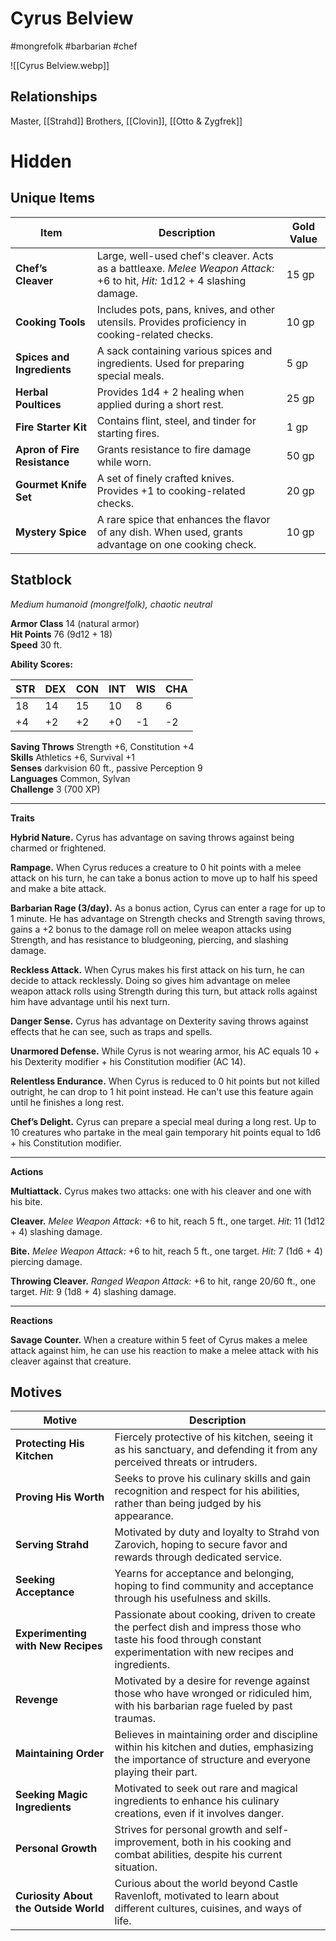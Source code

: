 # Cyrus Belview
#mongrefolk #barbarian #chef

![[Cyrus Belview.webp]]
## Relationships
Master, [[Strahd]]
Brothers, [[Clovin]], [[Otto & Zygfrek]]

# Hidden

## Unique Items

|Item|Description|Gold Value|
|---|---|---|
|**Chef’s Cleaver**|Large, well-used chef's cleaver. Acts as a battleaxe. _Melee Weapon Attack:_ +6 to hit, _Hit:_ 1d12 + 4 slashing damage.|15 gp|
|**Cooking Tools**|Includes pots, pans, knives, and other utensils. Provides proficiency in cooking-related checks.|10 gp|
|**Spices and Ingredients**|A sack containing various spices and ingredients. Used for preparing special meals.|5 gp|
|**Herbal Poultices**|Provides 1d4 + 2 healing when applied during a short rest.|25 gp|
|**Fire Starter Kit**|Contains flint, steel, and tinder for starting fires.|1 gp|
|**Apron of Fire Resistance**|Grants resistance to fire damage while worn.|50 gp|
|**Gourmet Knife Set**|A set of finely crafted knives. Provides +1 to cooking-related checks.|20 gp|
|**Mystery Spice**|A rare spice that enhances the flavor of any dish. When used, grants advantage on one cooking check.|10 gp|

## Statblock
_Medium humanoid (mongrelfolk), chaotic neutral_

**Armor Class** 14 (natural armor)  
**Hit Points** 76 (9d12 + 18)  
**Speed** 30 ft.

**Ability Scores:**

|STR|DEX|CON|INT|WIS|CHA|
|---|---|---|---|---|---|
|18|14|15|10|8|6|
|+4|+2|+2|+0|-1|-2|

**Saving Throws** Strength +6, Constitution +4  
**Skills** Athletics +6, Survival +1  
**Senses** darkvision 60 ft., passive Perception 9  
**Languages** Common, Sylvan  
**Challenge** 3 (700 XP)

---

**Traits**

**Hybrid Nature.** Cyrus has advantage on saving throws against being charmed or frightened.

**Rampage.** When Cyrus reduces a creature to 0 hit points with a melee attack on his turn, he can take a bonus action to move up to half his speed and make a bite attack.

**Barbarian Rage (3/day).** As a bonus action, Cyrus can enter a rage for up to 1 minute. He has advantage on Strength checks and Strength saving throws, gains a +2 bonus to the damage roll on melee weapon attacks using Strength, and has resistance to bludgeoning, piercing, and slashing damage.

**Reckless Attack.** When Cyrus makes his first attack on his turn, he can decide to attack recklessly. Doing so gives him advantage on melee weapon attack rolls using Strength during this turn, but attack rolls against him have advantage until his next turn.

**Danger Sense.** Cyrus has advantage on Dexterity saving throws against effects that he can see, such as traps and spells.

**Unarmored Defense.** While Cyrus is not wearing armor, his AC equals 10 + his Dexterity modifier + his Constitution modifier (AC 14).

**Relentless Endurance.** When Cyrus is reduced to 0 hit points but not killed outright, he can drop to 1 hit point instead. He can't use this feature again until he finishes a long rest.

**Chef’s Delight.** Cyrus can prepare a special meal during a long rest. Up to 10 creatures who partake in the meal gain temporary hit points equal to 1d6 + his Constitution modifier.

---

**Actions**

**Multiattack.** Cyrus makes two attacks: one with his cleaver and one with his bite.

**Cleaver.** _Melee Weapon Attack:_ +6 to hit, reach 5 ft., one target. _Hit:_ 11 (1d12 + 4) slashing damage.

**Bite.** _Melee Weapon Attack:_ +6 to hit, reach 5 ft., one target. _Hit:_ 7 (1d6 + 4) piercing damage.

**Throwing Cleaver.** _Ranged Weapon Attack:_ +6 to hit, range 20/60 ft., one target. _Hit:_ 9 (1d8 + 4) slashing damage.

---

**Reactions**

**Savage Counter.** When a creature within 5 feet of Cyrus makes a melee attack against him, he can use his reaction to make a melee attack with his cleaver against that creature.
## Motives

| **Motive**                            | **Description**                                                                                                                                                     |
| ------------------------------------- | ------------------------------------------------------------------------------------------------------------------------------------------------------------------- |
| **Protecting His Kitchen**            | Fiercely protective of his kitchen, seeing it as his sanctuary, and defending it from any perceived threats or intruders.                                           |
| **Proving His Worth**                 | Seeks to prove his culinary skills and gain recognition and respect for his abilities, rather than being judged by his appearance.                                  |
| **Serving Strahd**                    | Motivated by duty and loyalty to Strahd von Zarovich, hoping to secure favor and rewards through dedicated service.                                                 |
| **Seeking Acceptance**                | Yearns for acceptance and belonging, hoping to find community and acceptance through his usefulness and skills.                                                     |
| **Experimenting with New Recipes**    | Passionate about cooking, driven to create the perfect dish and impress those who taste his food through constant experimentation with new recipes and ingredients. |
| **Revenge**                           | Motivated by a desire for revenge against those who have wronged or ridiculed him, with his barbarian rage fueled by past traumas.                                  |
| **Maintaining Order**                 | Believes in maintaining order and discipline within his kitchen and duties, emphasizing the importance of structure and everyone playing their part.                |
| **Seeking Magic Ingredients**         | Motivated to seek out rare and magical ingredients to enhance his culinary creations, even if it involves danger.                                                   |
| **Personal Growth**                   | Strives for personal growth and self-improvement, both in his cooking and combat abilities, despite his current situation.                                          |
| **Curiosity About the Outside World** | Curious about the world beyond Castle Ravenloft, motivated to learn about different cultures, cuisines, and ways of life.                                           |
